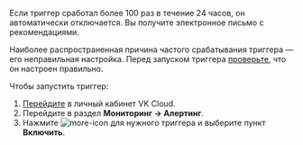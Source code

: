 Если триггер сработал более 100 раз в течение 24 часов, он автоматически отключается. Вы получите электронное письмо с рекомендациями.

Наиболее распространенная причина частого срабатывания триггера — его неправильная настройка. Перед запуском триггера [проверьте](/ru/monitoring-services/alerting/triggers/triggers-add), что он настроен правильно.

Чтобы запустить триггер:

1. [Перейдите](https://msk.cloud.vk.com/app) в личный кабинет VK Cloud.
1. Перейдите в раздел **Мониторинг → Алертинг**.
1. Нажмите ![more-icon](/ru/assets/more-icon.svg "inline") для нужного триггера и выберите пункт **Включить**.
